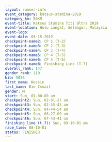 ```yaml
---
layout: runner-info 
event_category: katsuo-stamina-2019 
category_km: 50KM 
event-title: Katsuo Stamina Titi Ultra 2019 
event-location: Hulu Langat, Selangor, Malaysia 
event-logo: 
event-date: 03-15-2019 
checkpoint-name2: CP 1 (T-2) 
checkpoint-name3: CP 2 (T-3) 
checkpoint-name4: CP 3 (T-4) 
checkpoint-name5: CP 4 (T-5) 
checkpoint-name6: CP 5 (T-6) 
checkpoint-name8: Finishing Line (T-7) 
overall_rank: 147
gender_rank: 110
bib: 5036
first_name: Hussin
last_name: Bin Ismail
gender: M
start: Sun, 01-00-00 am
checkpoint2: Sun, 02-01-27 am
checkpoint3: Sun, 02-55-43 am
checkpoint4: Sun, 04-44-54 am
checkpoint5: Sun, 06-27-00 am
checkpoint6: Sun, 07-43-41 am
finishing_line_(t_7): Sun, 09-10-01 am
race_time: 08-10-01
status: FINISHER
---
```

